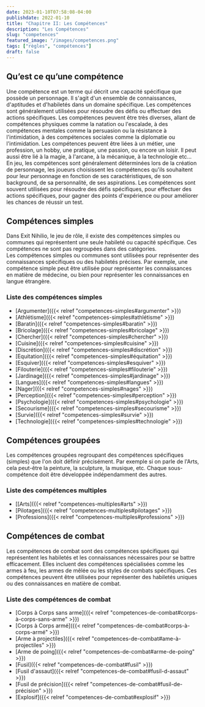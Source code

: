 ```yaml
---
date: 2023-01-10T07:58:08-04:00
publishdate: 2022-01-10
title: "Chapitre II: Les Compétences"
description: "Les Compétences"
slug: "competences"
featured_image: "/images/competences.png"
tags: ["règles", "compétences"]
draft: false
---
```


## Qu’est ce qu’une compétence
Une compétence est un terme qui décrit une capacité spécifique que possède un personnage. Il s'agit d'un ensemble de connaissances, d'aptitudes et d'habiletés dans un domaine spécifique. Les compétences sont généralement utilisées pour résoudre des défis ou effectuer des actions spécifiques.
Les compétences peuvent être très diverses, allant de compétences physiques comme la natation ou l'escalade, à des compétences mentales comme la persuasion ou la résistance à l'intimidation, à des compétences sociales comme la diplomatie ou l'intimidation. Les compétences peuvent être liées à un métier, une profession, un hobby, une pratique, une passion, ou encore un loisir. Il peut aussi être lié à la magie, à l'arcane, à la mécanique, à la technologie etc...
En jeu, les compétences sont généralement déterminées lors de la création de personnage, les joueurs choisissent les compétences qu'ils souhaitent pour leur personnage en fonction de ses caractéristiques, de son background, de sa personnalité, de ses aspirations. Les compétences sont souvent utilisées pour résoudre des défis spécifiques, pour effectuer des actions spécifiques, pour gagner des points d'expérience ou pour améliorer les chances de réussir un test.  

## Compétences simples
Dans Exit Nihilio, le jeu de rôle, il existe des compétences simples ou communes qui représentent une seule habileté ou capacité spécifique. Ces compétences ne sont pas regroupées dans des catégories.  
Les compétences simples ou communes sont utilisées pour représenter des connaissances spécifiques ou des habiletés précises. Par exemple, une compétence simple peut être utilisée pour représenter les connaissances en matière de médecine, ou bien pour représenter les connaissances en langue étrangère.

### Liste des compétences simples
* [Argumenter]({{< relref "competences-simples#argumenter" >}})
* [Athlétisme]({{< relref "competences-simples#athlétisme" >}})
* [Baratin]({{< relref "competences-simples#baratin" >}})
* [Bricolage]({{< relref "competences-simples#bricolage" >}})
* [Chercher]({{< relref "competences-simples#chercher" >}})
* [Cuisine]({{< relref "competences-simples#cuisine" >}})
* [Discrétion]({{< relref "competences-simples#discrétion" >}})
* [Equitation]({{< relref "competences-simples#équitation" >}})
* [Esquiver]({{< relref "competences-simples#esquiver" >}})
* [Filouterie]({{< relref "competences-simples#filouterie" >}})
* [Jardinage]({{< relref "competences-simples#jardinage" >}})
* [Langues]({{< relref "competences-simples#langues" >}})
* [Nager]({{< relref "competences-simples#nages" >}})
* [Perception]({{< relref "competences-simples#perception" >}})
* [Psychologie]({{< relref "competences-simples#psychologie" >}})
* [Secourisme]({{< relref "competences-simples#secourisme" >}})
* [Survie]({{< relref "competences-simples#survie" >}})
* [Technologie]({{< relref "competences-simples#technologie" >}})

## Compétences groupées
Les compétences groupées regroupant des compétences spécifiques (simples) que l'on doit définir précisément. Par exemple si on parle de l'Arts, cela peut-être la peinture, la sculpture, la musique, etc. Chaque sous-compétence doit être développée indépendamment des autres.

### Liste des compétences multiples
* [[Arts]({{< relref "competences-multiples#arts" >}})
* [Pilotages]({{< relref "competences-multiples#pilotages" >}})
* [Professions]({{< relref "competences-multiples#professions" >}})

## Compétences de combat
Les compétences de combat sont des compétences spécifiques qui représentent les habiletés et les connaissances nécessaires pour se battre efficacement. Elles incluent des compétences spécialisées comme les armes à feu, les armes de mêlée ou les styles de combats spécifiques. Ces compétences peuvent être utilisées pour représenter des habiletés uniques ou des connaissances en matière de combat.

### Liste des compétences de combat
* [Corps à Corps sans arme]({{< relref "competences-de-combat#corps-à-corps-sans-arme" >}})
* [Corps à Corps armé]({{< relref "competences-de-combat#corps-à-corps-armé" >}})
* [Arme à projectiles]({{< relref "competences-de-combat#ame-à-projectiles" >}})
* [Arme de poing]({{< relref "competences-de-combat#arme-de-poing" >}})
* [Fusil]({{< relref "competences-de-combat#fusil" >}})
* [Fusil d'assaut]({{< relref "competences-de-combat#fusil-d-assaut" >}})
* [Fusil de précision]({{< relref "competences-de-combat#fusil-de-précision" >}})
* [Explosif]({{< relref "competences-de-combat#explosif" >}})